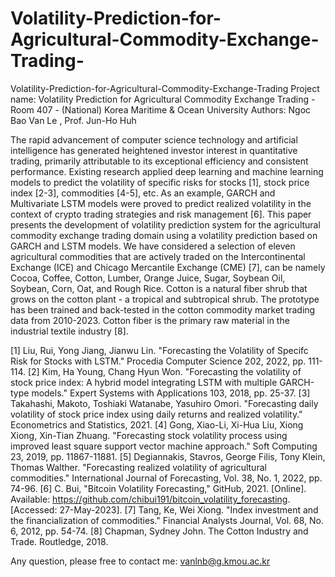 # Volatility-Prediction-for-Agricultural-Commodity-Exchange-Trading-
Volatility-Prediction-for-Agricultural-Commodity-Exchange-Trading
Project name: Volatility Prediction for Agricultural Commodity Exchange Trading - Room 407 - (National) Korea Maritime & Ocean University Authors: Ngoc Bao Van Le , Prof. Jun-Ho Huh

The rapid advancement of computer science technology and artificial intelligence has generated heightened investor interest in quantitative trading, primarily attributable to its exceptional efficiency and consistent performance. Existing research applied deep learning and machine learning models to predict the volatility of specific risks for stocks [1], stock price index [2-3], commodities [4-5], etc. As an example, GARCH and Multivariate LSTM models were proved to predict realized volatility in the context of crypto trading strategies and risk management [6].
This paper presents the development of volatility prediction system for the agricultural commodity exchange trading domain using a volatility prediction based on GARCH and LSTM models.  We have considered a selection of eleven agricultural commodities that are actively traded on the Intercontinental Exchange (ICE) and Chicago Mercantile Exchange (CME) [7], can be namely Cocoa, Coffee, Cotton, Lumber, Orange Juice, Sugar, Soybean Oil, Soybean, Corn, Oat, and Rough Rice. Cotton is a natural fiber shrub that grows on the cotton plant - a tropical and subtropical shrub. The prototype has been trained and back-tested in the cotton commodity market trading data from 2010-2023. Cotton fiber is the primary raw material in the industrial textile industry [8]. 

[1] Liu, Rui, Yong Jiang, Jianwu Lin. "Forecasting the Volatility of Specifc Risk for Stocks with LSTM." Procedia Computer Science 202, 2022, pp. 111-114.
[2]	Kim, Ha Young, Chang Hyun Won. "Forecasting the volatility of stock price index: A hybrid model integrating LSTM with multiple GARCH-type models." Expert Systems with Applications 103, 2018, pp. 25-37.
[3]	Takahashi, Makoto, Toshiaki Watanabe, Yasuhiro Omori. "Forecasting daily volatility of stock price index using daily returns and realized volatility." Econometrics and Statistics, 2021.
[4]	Gong, Xiao-Li, Xi-Hua Liu, Xiong Xiong, Xin-Tian Zhuang. "Forecasting stock volatility process using improved least square support vector machine approach." Soft Computing 23, 2019, pp. 11867-11881.
[5]	Degiannakis, Stavros, George Filis, Tony Klein, Thomas Walther. "Forecasting realized volatility of agricultural commodities." International Journal of Forecasting, Vol. 38, No. 1, 2022, pp. 74-96.
[6] C. Bui, "Bitcoin Volatility Forecasting," GitHub, 2021. [Online]. Available: https://github.com/chibui191/bitcoin_volatility_forecasting. [Accessed: 27-May-2023].
[7] Tang, Ke, Wei Xiong. "Index investment and the financialization of commodities." Financial Analysts Journal, Vol. 68, No. 6, 2012, pp. 54-74.
[8] Chapman, Sydney John. The Cotton Industry and Trade. Routledge, 2018.

Any question, please free to contact me: vanlnb@g.kmou.ac.kr
